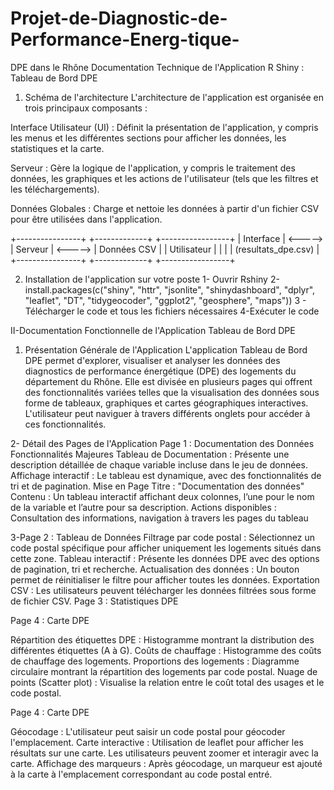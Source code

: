 # Projet-de-Diagnostic-de-Performance-Energ-tique-
DPE dans le Rhône
Documentation Technique de l'Application R Shiny : Tableau de Bord DPE
1. Schéma de l'architecture
L'architecture de l'application est organisée en trois principaux composants :

Interface Utilisateur (UI) : Définit la présentation de l'application, y compris les menus et les différentes sections pour afficher les données, les statistiques et la carte.

Serveur : Gère la logique de l'application, y compris le traitement des données, les graphiques et les actions de l'utilisateur (tels que les filtres et les téléchargements).

Données Globales : Charge et nettoie les données à partir d'un fichier CSV pour être utilisées dans l'application.

+----------------+          +-------------+         +-----------------+
|   Interface     | <-----> |   Serveur   | <-----> |  Données CSV    |
|     Utilisateur |          |             |         |  (resultats_dpe.csv) |
+----------------+          +-------------+         +-----------------+


2. Installation de l'application sur votre poste
1- Ouvrir Rshiny
2-install.packages(c("shiny", "httr", "jsonlite", "shinydashboard", "dplyr", "leaflet", "DT", "tidygeocoder", "ggplot2", "geosphere", "maps"))
3 - Télécharger le code et tous les fichiers nécessaires
4-Exécuter le code

II-Documentation Fonctionnelle de l'Application Tableau de Bord DPE

1. Présentation Générale de l'Application
L'application Tableau de Bord DPE permet d'explorer, visualiser et analyser les données des diagnostics de performance énergétique (DPE) des logements du département du Rhône. Elle est divisée en plusieurs pages qui offrent des fonctionnalités variées telles que la visualisation des données sous forme de tableaux, graphiques et cartes géographiques interactives. L'utilisateur peut naviguer à travers différents onglets pour accéder à ces fonctionnalités.


2- Détail des Pages de l'Application
Page 1 : Documentation des Données
Fonctionnalités Majeures
Tableau de Documentation : Présente une description détaillée de chaque variable incluse dans le jeu de données.
Affichage interactif : Le tableau est dynamique, avec des fonctionnalités de tri et de pagination.
Mise en Page
Titre : "Documentation des données"
Contenu : Un tableau interactif affichant deux colonnes, l’une pour le nom de la variable et l’autre pour sa description.
Actions disponibles : Consultation des informations, navigation à travers les pages du tableau


3-Page 2 : Tableau de Données
Filtrage par code postal : Sélectionnez un code postal spécifique pour afficher uniquement les logements situés dans cette zone.
Tableau interactif : Présente les données DPE avec des options de pagination, tri et recherche.
Actualisation des données : Un bouton permet de réinitialiser le filtre pour afficher toutes les données.
Exportation CSV : Les utilisateurs peuvent télécharger les données filtrées sous forme de fichier CSV.
Page 3 : Statistiques DPE

Page 4 : Carte DPE

Répartition des étiquettes DPE : Histogramme montrant la distribution des différentes étiquettes (A à G).
Coûts de chauffage : Histogramme des coûts de chauffage des logements.
Proportions des logements : Diagramme circulaire montrant la répartition des logements par code postal.
Nuage de points (Scatter plot) : Visualise la relation entre le coût total des usages et le code postal.

Page 4 : Carte DPE

Géocodage : L'utilisateur peut saisir un code postal pour géocoder l'emplacement.
Carte interactive : Utilisation de leaflet pour afficher les résultats sur une carte. Les utilisateurs peuvent zoomer et interagir avec la carte.
Affichage des marqueurs : Après géocodage, un marqueur est ajouté à la carte à l'emplacement correspondant au code postal entré.
